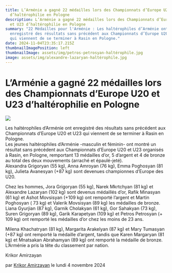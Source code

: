```yaml
---
title: L’Arménie a gagné 22 médailles lors des Championnats d’Europe U20 et U23
  d’haltérophilie en Pologne
description: L’Arménie a gagné 22 médailles lors des Championnats d’Europe U20
  et U23 d’haltérophilie en Pologne
summary: "22 Médailles pour l'Arménie : Les haltérophiles d’Arménie ont
  enregistré des résultats sans précédent aux Championnats d’Europe U20 et U23
  qui viennent de se terminer à Rasin en Pologne."
date: 2024-11-04T23:35:17.215Z
thumbnailImagePosition: left
thumbnailImage: assets/img/petros-petrosyan-haltérophile.jpg
image: assets/img/alexandre-lazaryan-haltérophile.jpg
---
```

<!--StartFragment-->

# L’Arménie a gagné 22 médailles lors des Championnats d’Europe U20 et U23 d’haltérophilie en Pologne



![](https://www.armenews.com/IMG/arton121001.jpg)

Les haltérophiles d’Arménie ont enregistré des résultats sans précédent aux Championnats d’Europe U20 et U23 qui viennent de se terminer à Rasin en Pologne.\
Les jeunes haltérophiles d’Arménie -masculin et féminin- ont montré un résultat sans précédent aux Championnats d’Europe U20 et U23 organisés à Rasin, en Pologne, remportant 13 médailles d’or, 5 d’argent et 4 de bronze au total des deux mouvements (arraché et épaulé-jeté).\
Alexandra Grigoryan (55 kg), Anna Amroyan (76 kg), Emma Poghosyan (81 kg), Julieta Avanesyan (+87 kg) sont devenues championnes d’Europe des U20.

Chez les hommes, Jora Grigoryan (55 kg), Narek Mkrtchyan (81 kg) et Alexandre Lazaryan (102 kg) sont devenus médaillés d’or, Rafik Minasyan (61 kg) et Ashot Movsisyan (+109 kg) ont remporté l’argent et Martin Poghosyan ( 73 kg) et Valerik Movsisyan (89 kg) les médailles de bronze.\
Liana Gyurjian (87 kg), Garnik Cholakyan (61 kg), Gor Sahakyan (73 kg), Suren Grigoryan (89 kg), Garik Karapetyan (109 kg) et Petros Petrosyan (+ 109 kg) ont remporté les médailles d’or chez les moins de 23 ans.

Milena Khachatryan (81 kg), Margarita Arakelyan (87 kg) et Mary Tumasyan (+87 kg) ont remporté la médaille d’argent, tandis que Karen Margaryan (81 kg) et Mnatsakan Abrahamyan (89 kg) ont remporté la médaille de bronze. L’Arménie a pris la tête du classement par nation.

Krikor Amirzayan

par [Krikor Amirzayan](https://www.armenews.com/spip.php?page=auteur&id_auteur=33) le lundi 4 novembre 2024

<!--EndFragment-->